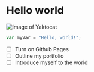# <h1>Hello world
![Image of Yaktocat](https://octodex.github.com/images/yaktocat.png)
``` javascript
var myVar = "Hello, world!";
```
- [ ] Turn on Github Pages
- [ ] Outline my portfolio
- [ ] Introduce myself to the world
